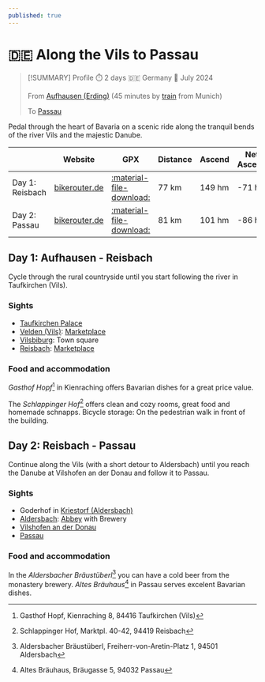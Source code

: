 ```yaml
---
published: true
---
```

# 🇩🇪 Along the Vils to Passau

> [!SUMMARY] Profile
> ⏱️ 2 days 🇩🇪 Germany 📅 July 2024
> 
> From [Aufhausen (Erding)](https://www.openstreetmap.org/#map=16/48.27410/11.89414) (45 minutes by [train](https://www.bahn.de/) from Munich)
> 
> To [Passau](https://www.openstreetmap.org/#map=16/48.57373/13.45042)

Pedal through the heart of Bavaria on a scenic ride along the tranquil bends of the river Vils and the majestic Danube.

|                 | Website                                                                                                                                                                                                                                                                                                                                                            | GPX                                                                              | Distance | Ascend | Net Ascend |
| --------------- | ------------------------------------------------------------------------------------------------------------------------------------------------------------------------------------------------------------------------------------------------------------------------------------------------------------------------------------------------------------------ | -------------------------------------------------------------------------------- | -------- | ------ | ---------- |
| Day 1: Reisbach | [bikerouter.de](https://bikerouter.de/#map=11/48.4279/12.3370/standard&lonlats=11.894572,48.275014;11.93631,48.276092;12.133412,48.34465;12.136256,48.344193;12.252975,48.366058;12.628454,48.571333&profile=trekking)                                                                                                                                             | [:material-file-download:](Pretzen%20-_%20Reith%20-%2077.3%20km,%20149%20hm.gpx) | 77 km    | 149 hm | -71 hm     |
| Day 2: Passau   | [bikerouter.de](https://bikerouter.de/#map=12/48.6042/13.0394/standard&lonlats=12.62843,48.571362;13.043413,48.60852;13.090073,48.594196;13.085302,48.587967;13.097312,48.590418;13.117504,48.604171;13.406563,48.578433;13.461578,48.576146;13.471352,48.574882;13.465161,48.574037;13.462404,48.575821;13.450581,48.574705;13.450793,48.574224&profile=trekking) | [:material-file-download:](Reith%20-_%20Passau%20-%2082.1%20km,%20101%20hm.gpx)  | 81 km    | 101 hm | -86 hm     |
 
## Day 1: Aufhausen - Reisbach
Cycle through the rural countryside until you start following the river in Taufkirchen (Vils).

### Sights

- [Taufkirchen Palace](https://en.wikipedia.org/wiki/Wasserschloss_Taufkirchen)
- [Velden (Vils)](https://de.wikipedia.org/wiki/Velden_(Vils)): [Marketplace](https://de.wikipedia.org/wiki/Marktplatz_Velden_(Vils))
- [Vilsbiburg](https://en.wikipedia.org/wiki/Vilsbiburg): Town square
- [Reisbach](https://de.wikipedia.org/wiki/Reisbach): [Marketplace](https://de.wikipedia.org/wiki/Marktplatz_(Reisbach))

### Food and accommodation
*Gasthof Hopf*[^1] in Kienraching offers Bavarian dishes for a great price value.

The *Schlappinger Hof*[^2] offers clean and cozy rooms, great food and homemade schnapps. Bicycle storage: On the pedestrian walk in front of the building.

## Day 2: Reisbach - Passau
Continue along the Vils (with a short detour to Aldersbach) until you reach the Danube at Vilshofen an der Donau and follow it to Passau.

### Sights

- Goderhof in [Kriestorf (Aldersbach)](https://de.wikipedia.org/wiki/Kriestorf_(Aldersbach))
- [Aldersbach](https://en.wikipedia.org/wiki/Aldersbach): [Abbey](https://en.wikipedia.org/wiki/Aldersbach_Abbey) with Brewery
- [Vilshofen an der Donau](https://en.wikipedia.org/wiki/Vilshofen_an_der_Donau)
- [Passau](https://tourism.passau.de/)

### Food and accommodation
In the *Aldersbacher Bräustüberl*[^3] you can have a cold beer from the monastery brewery. *Altes Bräuhaus*[^4] in Passau serves excelent Bavarian dishes.

[^1]: Gasthof Hopf, Kienraching 8, 84416 Taufkirchen (Vils)

[^2]: Schlappinger Hof, Marktpl. 40-42, 94419 Reisbach

[^3]: Aldersbacher Bräustüberl, Freiherr-von-Aretin-Platz 1, 94501 Aldersbach

[^4]: Altes Bräuhaus, Bräugasse 5, 94032 Passau
